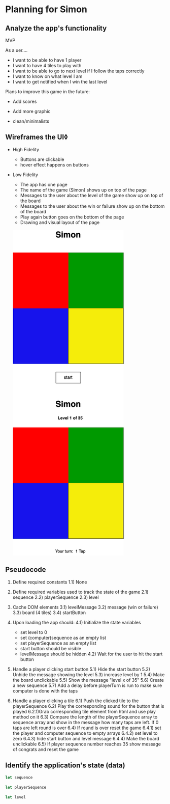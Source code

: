 # Planning for Simon

## Analyze the app's functionality

MVP

As a uer....

- I want to be able to have 1 player
- I want to have 4 tiles to play with
- I want to be able to go to next level if I follow the taps correctly
- I want to know on what level I am
- I want to get notified when I win the last level


Plans to improve this game in the future:
- Add scores
- Add more graphic

- clean/minimalists


## Wireframes the UI◊

- High Fidelity
    - Buttons are clickable
    - hover effect happens on buttons
    
- Low Fidelity
    - The app has one page
    - The name of the game (Simon) shows up on top of the page
    - Messages to the user about the level of the game show up on top of the board
    - Messages to the user about the win or failure show up on the bottom of the board
    - Play again button goes on the bottom of the page
    - Drawing and visual layout of the page 

    ![Simon Game](Assets/SimonBoard.png)
    

## Pseudocode

1) Define required constants
    1.1) None
  
2) Define required variables used to track the state of the game
    2.1) sequence
    2.2) playerSequence
    2.3) level

3) Cache DOM elements
    3.1) levelMessage
    3.2) message (win or failure)
    3.3) board (4 tiles)
    3.4) startButton

4) Upon loading the app should:
    4.1) Initialize the state variables
      - set level to 0
      - set (computer)sequence as an empty list
      - set playerSequence as an empty list
      - start button should be visible
      - levelMessage should be hidden
    4.2) Wait for the user to hit the start button
    
5) Handle a player clicking start button
    5.1) Hide the start button
    5.2) Unhide the message showing the level
    5.3) increase level by 1
    5.4) Make the board unclickable
    5.5) Show the message "level x of 35"
    5.6) Create a new sequence
    5.7) Add a delay before playerTurn is run to make sure computer is done with the taps

6) Handle a player clicking a tile
    6.1) Push the clicked tile to the playerSequence
    6.2) Play the corresponding sound for the button that is played
        6.2.1)Grab corresponding tile element from html and use play method on it
    6.3) Compare the length of the playerSequence array to sequence array and show in the message how many taps are left. If 0 taps are left round is over
    6.4) If round is over reset the game
        6.4.1) set the player and computer sequence to empty arrays
        6.4.2) set level to zero
        6.4.3) hide start button and level message
        6.4.4) Make the board unclickable
    6.5) If player sequence number reaches 35 show message of congrats and reset the game


## Identify the application's state (data)

```js
let sequence
```

```js
let playerSequence
```

```js
let level
```

